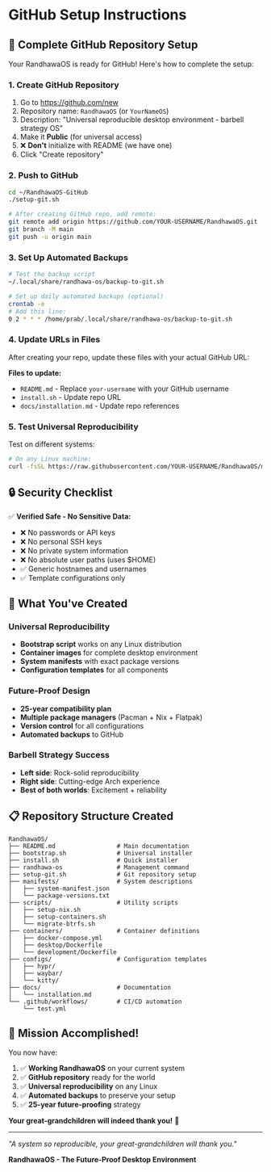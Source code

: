 # GitHub Setup Instructions

## 🎯 Complete GitHub Repository Setup

Your RandhawaOS is ready for GitHub! Here's how to complete the setup:

### 1. Create GitHub Repository
1. Go to https://github.com/new
2. Repository name: `RandhawaOS` (or `YourNameOS`)
3. Description: "Universal reproducible desktop environment - barbell strategy OS"
4. Make it **Public** (for universal access)
5. ❌ **Don't** initialize with README (we have one)
6. Click "Create repository"

### 2. Push to GitHub
```bash
cd ~/RandhawaOS-GitHub
./setup-git.sh

# After creating GitHub repo, add remote:
git remote add origin https://github.com/YOUR-USERNAME/RandhawaOS.git
git branch -M main
git push -u origin main
```

### 3. Set Up Automated Backups
```bash
# Test the backup script
~/.local/share/randhawa-os/backup-to-git.sh

# Set up daily automated backups (optional)
crontab -e
# Add this line:
0 2 * * * /home/prab/.local/share/randhawa-os/backup-to-git.sh
```

### 4. Update URLs in Files
After creating your repo, update these files with your actual GitHub URL:

**Files to update:**
- `README.md` - Replace `your-username` with your GitHub username
- `install.sh` - Update repo URL
- `docs/installation.md` - Update repo references

### 5. Test Universal Reproducibility
Test on different systems:
```bash
# On any Linux machine:
curl -fsSL https://raw.githubusercontent.com/YOUR-USERNAME/RandhawaOS/main/install.sh | bash
```

## 🔒 Security Checklist

✅ **Verified Safe - No Sensitive Data:**
- ❌ No passwords or API keys
- ❌ No personal SSH keys
- ❌ No private system information
- ❌ No absolute user paths (uses $HOME)
- ✅ Generic hostnames and usernames
- ✅ Template configurations only

## 🚀 What You've Created

### Universal Reproducibility
- **Bootstrap script** works on any Linux distribution
- **Container images** for complete desktop environment
- **System manifests** with exact package versions
- **Configuration templates** for all components

### Future-Proof Design
- **25-year compatibility plan**
- **Multiple package managers** (Pacman + Nix + Flatpak)
- **Version control** for all configurations
- **Automated backups** to GitHub

### Barbell Strategy Success
- **Left side**: Rock-solid reproducibility
- **Right side**: Cutting-edge Arch experience
- **Best of both worlds**: Excitement + reliability

## 📋 Repository Structure Created

```
RandhawaOS/
├── README.md                 # Main documentation
├── bootstrap.sh              # Universal installer
├── install.sh                # Quick installer
├── randhawa-os               # Management command
├── setup-git.sh              # Git repository setup
├── manifests/                # System descriptions
│   ├── system-manifest.json
│   └── package-versions.txt
├── scripts/                  # Utility scripts
│   ├── setup-nix.sh
│   ├── setup-containers.sh
│   └── migrate-btrfs.sh
├── containers/               # Container definitions
│   ├── docker-compose.yml
│   ├── desktop/Dockerfile
│   └── development/Dockerfile
├── configs/                  # Configuration templates
│   ├── hypr/
│   ├── waybar/
│   └── kitty/
├── docs/                     # Documentation
│   └── installation.md
└── .github/workflows/        # CI/CD automation
    └── test.yml
```

## 🎉 Mission Accomplished!

You now have:
1. ✅ **Working RandhawaOS** on your current system
2. ✅ **GitHub repository** ready for the world
3. ✅ **Universal reproducibility** on any Linux
4. ✅ **Automated backups** to preserve your setup
5. ✅ **25-year future-proofing** strategy

**Your great-grandchildren will indeed thank you!** 🚀

---

*"A system so reproducible, your great-grandchildren will thank you."*

**RandhawaOS - The Future-Proof Desktop Environment**